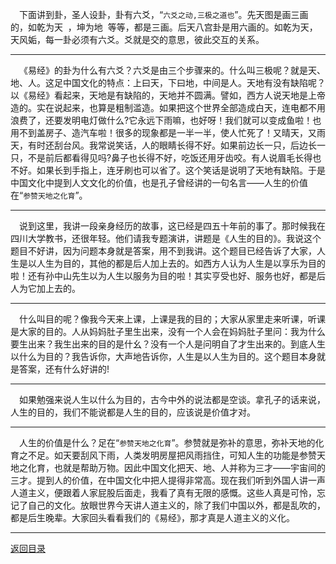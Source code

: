 &emsp;下面讲到卦，圣人设卦，卦有六爻，“``六爻之动,三极之道也``”。先天图是画三画的，如乾为天  ，坤为地  等等，都是三画。后天八宫卦是用六画的。如乾为天，天风姤，每一卦必须有六爻。爻就是交的意思，彼此交互的关系。
___
&emsp;《易经》的卦为什么有六爻？六爻是由三个步骤来的。什么叫三极呢？就是天、地、人。这足中国文化的特点：上曰天，下曰地，中间是人。天地有没有缺陷呢？以《易经》看起来，天地是有缺陷的，天地并不圆满。譬如，西方人说天地是上帝造的。实在说起来，也算是粗制滥造。如果把这个世界全部造成白天，连电都不用浪费了，还要发明电灯做什么?它永远下雨嘛，也好呀！我们就可以变成鱼啦！也用不到盖房子、造汽车啦！很多的现象都是一半一半，使人忙死了！又晴天，又雨天，有时还刮台风。我常说笑话，人的眼睛长得不好。如果前边长一只，后边长一只，不是前后都看得见吗?鼻子也长得不好，吃饭还用牙齿咬。有人说眉毛长得也不好。如果长到手指上，连牙刷也可以省了。这个笑话是说明了天地有缺陷。于是中国文化中提到人文文化的价值，也是孔子曾经讲的一句名言——人生的价值在“``参赞天地之化育``”。
___
&emsp;说到这里，我讲一段亲身经历的故事，这已经是四五十年前的事了。那时候我在四川大学教书，还很年轻。他们请我专题演讲，讲题是《人生的目的》。我说这个题目不好讲，因为问题本身就是答案，用不到我讲。这个题目已经告诉了大家，人生是以人生为目的，其他的都是后人加上去的。如西方人认为人生是以享乐为目的啦！还有孙中山先生以为人生以服务为目的啦！其实亨受也好、服务也好，都是后人为它加上去的。
___
&emsp;什么叫目的呢？像我今天来上课，上课是我的目的；大家从家里走来听课，听课是大家的目的。人从妈妈肚子里生出来，没有一个人会在妈妈肚子里问：我为什么要生出来？我生出来的目的是什幺？没有一个人是问明自了才生出来的。到底人生以什么为目的？我告诉你，大声地告诉你，人生是以人生为目的。这个题目本身就是答案，还有什么好讲的!
___
&emsp;如果勉强来说人生以什么为目的，古今中外的说法都是空谈。拿孔子的话来说，人生的目的，我们不能说都是人生的目的，应该说是价值才对。
___
&emsp;人生的价值是什么？足在“``参赞天地之化育``”。参赞就是弥补的意思，弥补天地的化育之不足。如天要刮风下雨，人类发明房屋把风雨挡住，可知人生的功能是参赞天地之化育，也就是帮助万物。因此中国文化把天、地、人并称为三才——宇宙间的三才。提到人的价值，在中国文化中把人提得非常高。现在我们听到外国人讲一声人道主义，便跟着人家屁股后面走，我看了真有无限的感慨。这些人真是可怜，忘记了自己的文化。放眼世界今天讲人道主义的，除了我们中国以外，都是乱吹的，都是后生晚辈。大家回头看看我们的《易经》，那才真是人道主义的义化。
___
[返回目录](../../../master/README.md#目录)